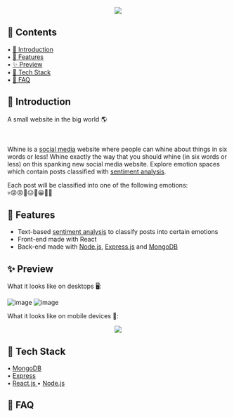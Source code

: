<p align="center">
  <img src="https://user-images.githubusercontent.com/84760072/190867903-d4f919f9-a3fb-4ca8-af0e-bcb13b40e6ca.png"/>
</p>

<h2>📖 Contents</h2>

• [🤘  Introduction](https://github.com/hwelsters/whine/blob/main/README.md#--introduction)  
• [🍟 Features  ](https://github.com/hwelsters/whine#-features)  
• [✨ Preview  ](https://github.com/hwelsters/whine#-preview--)  
• [🥞 Tech Stack  ](https://github.com/hwelsters/whine#-tech-stack)  
• [🤔 FAQ  ](https://github.com/hwelsters/whine#-faq--)  

<h2>🤘  Introduction</h2>
<p>A small website in the big world 🌎</p>
<br/>

Whine is a [social media](https://en.wikipedia.org/wiki/Social_media) website where people can whine about things in six words or less! Whine exactly the way that you should whine (in six words or less) on this spanking new social media website. Explore emotion spaces which contain posts classified with [sentiment analysis](https://en.wikipedia.org/wiki/Sentiment_analysis). 

Each post will be classified into one of the following emotions:  
💀😡😠😤😐🙂😀🤗🍆

<h2>🍟 Features</h2>

- Text-based [sentiment analysis](https://en.wikipedia.org/wiki/Sentiment_analysis) to classify posts into certain emotions  
- Front-end made with React
- Back-end made with [Node.js](https://en.wikipedia.org/wiki/Node.js), [Express.js](https://en.wikipedia.org/wiki/Express.js)  and [MongoDB](https://en.wikipedia.org/wiki/MongoDB)

<h2>✨ Preview  </h2>
What it looks like on desktops 🖥️:

![image](https://user-images.githubusercontent.com/84760072/190868710-40199bad-bd57-4dbd-81ab-25ec1d7174cc.png)
![image](https://user-images.githubusercontent.com/84760072/190869606-155a6164-051f-4e47-88c1-ccfa0cc68df6.png)

What it looks like on mobile devices 📱:
<p align="center">
  <img src="https://user-images.githubusercontent.com/84760072/190868943-070ba529-81e0-479d-81bd-a2991d2d0f09.png"/>
</p>


<h2>🥞 Tech Stack</h2>

• [MongoDB](https://en.wikipedia.org/wiki/MongoDB)  
• [Express  ](https://en.wikipedia.org/wiki/Express.js)  
• [React.js  ](https://en.wikipedia.org/wiki/React_(JavaScript_library))  
• [Node.js  ](https://en.wikipedia.org/wiki/Node.js)  


<h2>🤔 FAQ  </h2>

